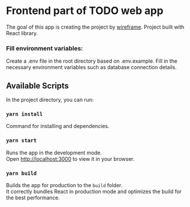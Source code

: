 # Frontend part of TODO web app

The goal of this app is creating the project by [wireframe](https://spectacular-magazine-7fe.notion.site/Application-Wireframe-c2b106e52c9547b3a56ab3ef74c9dd33).
Project built with React library. 

### Fill environment variables:
Create a .env file in the root directory based on .env.example.
Fill in the necessary environment variables such as database connection details.

## Available Scripts

In the project directory, you can run:

### `yarn install`
Command for installing and dependencies.

### `yarn start`

Runs the app in the development mode.\
Open [http://localhost:3000](http://localhost:3000) to view it in your browser.

### `yarn build`

Builds the app for production to the `build` folder.\
It correctly bundles React in production mode and optimizes the build for the best performance.
